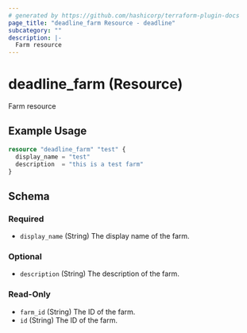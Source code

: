```yaml
---
# generated by https://github.com/hashicorp/terraform-plugin-docs
page_title: "deadline_farm Resource - deadline"
subcategory: ""
description: |-
  Farm resource
---
```


# deadline_farm (Resource)

Farm resource

## Example Usage

```terraform
resource "deadline_farm" "test" {
  display_name = "test"
  description  = "this is a test farm"
}
```

<!-- schema generated by tfplugindocs -->
## Schema

### Required

- `display_name` (String) The display name of the farm.

### Optional

- `description` (String) The description of the farm.

### Read-Only

- `farm_id` (String) The ID of the farm.
- `id` (String) The ID of the farm.
